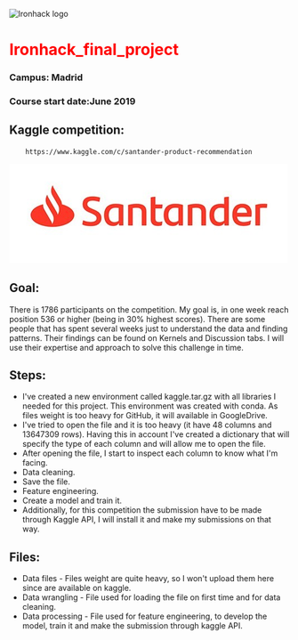 ![Ironhack logo](https://i.imgur.com/1QgrNNw.png)


# <font color=red>Ironhack_final_project</font>
### Campus: Madrid       
### Course start date:June 2019

## Kaggle competition: 
		https://www.kaggle.com/c/santander-product-recommendation


![Santander logo](./santander_logo.jpg?style=centerme)



## Goal:
There is 1786 participants on the competition. My goal is, in one week reach position 536 or higher (being in 30% highest scores). There are some people that has spent several weeks just to understand the data and finding patterns. Their findings can be found on Kernels and Discussion tabs. I will use their expertise and approach to solve this challenge in time.

## Steps:
* I've created a new environment called kaggle.tar.gz with all libraries I needed for this project. This environment was created with conda. As files weight is too heavy for GitHub, it will available in GoogleDrive.
* I've tried to open the file and it is too heavy (it have 48 columns and 13647309 rows). Having this in account I've created a dictionary that will specify the type of each column and will allow me to open the file.
* After opening the file, I start to inspect each column to know what I'm facing.
* Data cleaning.
* Save the file.
* Feature engineering.
* Create a model and train it.
* Additionally, for this competition the submission have to be made through Kaggle API, I will install it and make my submissions on that way.

## Files:
* Data files - Files weight are quite heavy, so I won't upload them here since are available on kaggle.
* Data wrangling - File used for loading the file on first time and for data cleaning.
* Data processing - File used for feature engineering, to develop the model, train it and make the submission through kaggle API.

